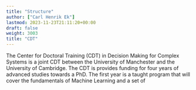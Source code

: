 ```yaml
---
title: "Structure"
author: ["Carl Henrik Ek"]
lastmod: 2023-11-23T21:11:20+00:00
draft: false
weight: 3003
title: "CDT"
---
```


The Center for Doctoral Training (CDT) in Decision Making for Complex Systems is a joint CDT between the University of Manchester and the University of Cambridge. The CDT is provides funding for four years of advanced studies towards a PhD. The first year is a taught program that will cover the fundamentals of Machine Learning and a set of
